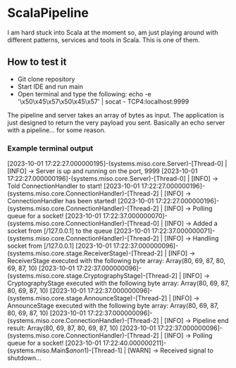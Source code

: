 # ScalaPipeline

I am hard stuck into Scala at the moment so, am just playing around with different patterns, 
services and tools in Scala. This is one of them.

## How to test it
 * Git clone repository
 * Start IDE and run main
 * Open terminal and type the following: echo -e '\x50\x45\x57\x50\x45\x57' | socat - TCP4:localhost:9999

The pipeline and server takes an array of bytes as input. The application is just designed to return the very 
payload you sent. Basically an echo server with a pipeline... for some reason.

### Example terminal output

[2023-10-01 17:22:27.000000195]-(systems.miso.core.Server)-[Thread-0] | [INFO] -> Server is up and running on the port, 9999
[2023-10-01 17:22:27.000000196]-(systems.miso.core.Server)-[Thread-0] | [INFO] -> Told ConnectionHandler to start!
[2023-10-01 17:22:27.000000196]-(systems.miso.core.ConnectionHandler)-[Thread-2] | [INFO] -> ConnectionHandler has been started!
[2023-10-01 17:22:27.000000196]-(systems.miso.core.ConnectionHandler)-[Thread-2] | [INFO] -> Polling queue for a socket!
[2023-10-01 17:22:37.000000070]-(systems.miso.core.ConnectionHandler)-[Thread-0] | [INFO] -> Added a socket from [/127.0.0.1] to the queue
[2023-10-01 17:22:37.000000071]-(systems.miso.core.ConnectionHandler)-[Thread-2] | [INFO] -> Handling socket from [/127.0.0.1]
[2023-10-01 17:22:37.000000096]-(systems.miso.core.stage.ReceiverStage)-[Thread-2] | [INFO] -> ReceiverStage executed with the following byte array: Array(80, 69, 87, 80, 69, 87, 10)
[2023-10-01 17:22:37.000000096]-(systems.miso.core.stage.CryptographyStage)-[Thread-2] | [INFO] -> CryptographyStage executed with the following byte array: Array(80, 69, 87, 80, 69, 87, 10)
[2023-10-01 17:22:37.000000096]-(systems.miso.core.stage.AnnounceStage)-[Thread-2] | [INFO] -> AnnounceStage executed with the following byte array: Array(80, 69, 87, 80, 69, 87, 10)
[2023-10-01 17:22:37.000000096]-(systems.miso.core.ConnectionHandler)-[Thread-2] | [INFO] -> Pipeline end result: Array(80, 69, 87, 80, 69, 87, 10)
[2023-10-01 17:22:37.000000096]-(systems.miso.core.ConnectionHandler)-[Thread-2] | [INFO] -> Polling queue for a socket!
[2023-10-01 17:22:40.000000211]-(systems.miso.Main$$anon$1)-[Thread-1] | [WARN] -> Received signal to shutdown...
